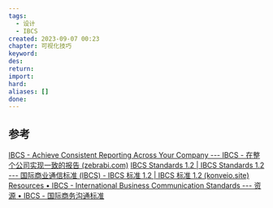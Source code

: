```yaml
---
tags:
  - 设计
  - IBCS
created: 2023-09-07 00:23
chapter: 可视化技巧
keyword: 
des: 
return: 
import: 
hard: 
aliases: []
done:
---
```




## 参考
[IBCS - Achieve Consistent Reporting Across Your Company --- IBCS - 在整个公司实现一致的报告 (zebrabi.com)](https://zebrabi.com/ibcs/)
[IBCS Standards 1.2 | IBCS Standards 1.2 --- 国际商业通信标准 (IBCS) - IBCS 标准 1.2 | IBCS 标准 1.2 (konveio.site)](https://ibcs.konveio.site/ibcs-standards-12#page=18)
[Resources • IBCS - International Business Communication Standards --- 资源 • IBCS - 国际商务沟通标准](https://www.ibcs.com/resources/)
